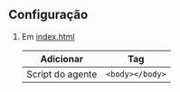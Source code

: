 ## Configuração

1. Em [index.html](./index.html)

   | Adicionar        | Tag             |
   | ---------------- | --------------- |
   | Script do agente | `<body></body>` |
